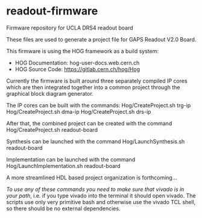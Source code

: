 # readout-firmware

Firmware repository for UCLA DRS4 readout board

These files are used to generate a project file for GAPS Readout V2.0 Board. 

This firmware is using the HOG framework as a build system: 
 * HOG Documentation: hog-user-docs.web.cern.ch
 * HOG Source Code: https://gitlab.cern.ch/hog/Hog

Currently the firmware is built around three separately compiled IP cores which are then integrated together into a common project through the graphical block diagram generator. 

The IP cores can be built with the commands: 
    Hog/CreateProject.sh trg-ip 
    Hog/CreateProject.sh dma-ip 
    Hog/CreateProject.sh drs-ip 
    
After that, the combined project can be created with the command 
    Hog/CreateProject.sh readout-board
    
Synthesis can be launched with the command
    Hog/LaunchSynthesis.sh readout-board
    
Implementation can be launched with the command
    Hog/LaunchImplementation.sh readout-board


A more streamlined HDL based project organization is forthcoming...

*To use any of these commands you need to make sure that vivado is in your path*, i.e. if you type vivado into the terminal it should open vivado. The scripts use only very primitive bash and otherwise use the vivado TCL shell, so there should be no external dependencies. 
